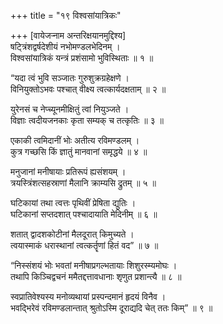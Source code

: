 +++
title = "१९ विश्वसांयात्रिकः"

+++
[वायेजर्‍नाम अन्तरिक्षयानमुद्दिश्य]  
षट्त्रिंशद्वर्षदेशीयं नभोमण्डलभेदिनम् ।  
विश्वसांयात्रिकं यन्त्रं प्रशंसामो भुविस्थिताः ॥ १ ॥

“यदा त्वं भुवि सञ्जातः गुरुशुक्रग्रहेक्षणे ।  
विनियुक्तोऽभवः पश्चात् वीक्ष्य त्वत्कार्यदक्षताम् ॥ २ ॥

युरेनसं च नेप्च्यूनमीक्षितुं त्वां नियुञ्जते ।  
विज्ञाः त्वदीयजनकाः कृता सम्यक् च तत्कृतिः ॥ ३ ॥

एकाकी त्वमिदानीं भोः अतीत्य रविमण्डलम् ।  
कुत्र गच्छसि किं ज्ञातुं मानवानां समृद्धये ॥ ४ ॥

मनुजानां मनीषायाः प्रतिरूपं ह्यसंशयम् ।  
त्रयस्त्रिंशत्सहस्राणां मैलानि क्राम्यसि द्रुतम् ॥ ५ ॥

घटिकायां तथा त्वत्तः पृथिवीं प्रेषिता द्युतिः ।  
घटिकानां सप्तदशात् पश्चादायाति मेदिनीम् ॥ ६ ॥

शतात् द्वादशकोटीनां मैलदूरात् किमुच्यते ।  
त्वयास्माकं धरास्थानां त्वत्कर्तॄणां हितं वद” ॥ ७ ॥

“निस्संशयं भोः भवतां मनीषाप्रगल्भतायाः शिशुरस्म्यमोघः ।  
तथापि किञ्चिद्वचनं ममैतद्दत्तावधानाः शृणुत प्रशान्त्यै ॥ ८ ॥

स्वप्रातिवेश्यस्य मनोव्यथायां प्रस्पन्दमानं हृदयं विनैव ।  
भवद्भिरेवं रविमण्डलान्तात् श्रुतोऽस्मि दूराद्यदि चेत् ततः किम्” ॥ ९ ॥
